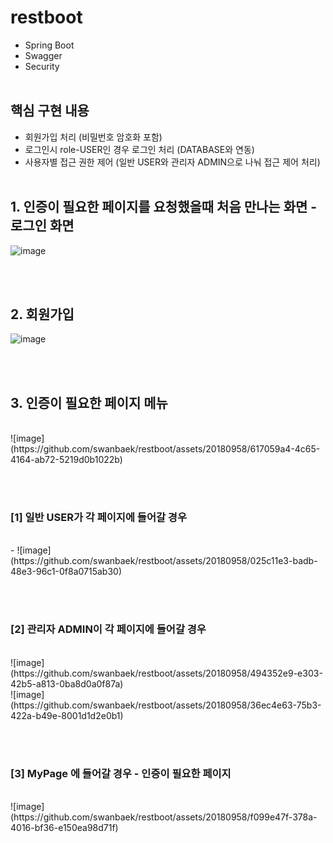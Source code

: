 # restboot
- Spring Boot
- Swagger
- Security
  <br><br>
## 핵심 구현 내용
-  회원가입 처리 (비밀번호 암호화 포함)
-  로그인시 role-USER인 경우 로그인 처리 (DATABASE와 연동)
-  사용자별 접근 권한 제어 (일반 USER와 관리자 ADMIN으로 나눠 접근 제어 처리)
<br><br>
## 1. 인증이 필요한 페이지를 요청했을때 처음 만나는 화면 -로그인 화면
![image](https://github.com/swanbaek/restboot/assets/20180958/f51e3817-01d5-4443-8806-dc75e0fa7c64)

<br><br>
## 2. 회원가입
![image](https://github.com/swanbaek/restboot/assets/20180958/acd75895-cdd9-4642-808c-5bf3e9380eea)

<br><br>
## 3. 인증이 필요한 페이지 메뉴
<br>
![image](https://github.com/swanbaek/restboot/assets/20180958/617059a4-4c65-4164-ab72-5219d0b1022b)

<br><br>

### [1] 일반 USER가 각 페이지에 들어갈 경우
<br>
- ![image](https://github.com/swanbaek/restboot/assets/20180958/025c11e3-badb-48e3-96c1-0f8a0715ab30)

<br><br>

### [2] 관리자 ADMIN이 각 페이지에 들어갈 경우
<br>
![image](https://github.com/swanbaek/restboot/assets/20180958/494352e9-e303-42b5-a813-0ba8d0a0f87a)
<br>
![image](https://github.com/swanbaek/restboot/assets/20180958/36ec4e63-75b3-422a-b49e-8001d1d2e0b1)

<br><br>

### [3] MyPage 에 들어갈 경우 - 인증이 필요한 페이지
<br>
![image](https://github.com/swanbaek/restboot/assets/20180958/f099e47f-378a-4016-bf36-e150ea98d71f)

<br><br>




